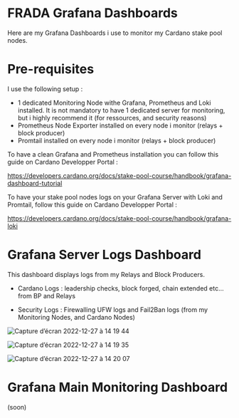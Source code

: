 # FRADA Grafana Dashboards

Here are my Grafana Dashboards i use to monitor my Cardano stake pool nodes.

# Pre-requisites

I use the following setup :

- 1 dedicated Monitoring Node withe Grafana, Prometheus and Loki installed. It is not mandatory to have 1 dedicated server for monitoring, but i highly recommend it (for ressources, and security reasons)
- Prometheus Node Exporter installed on every node i monitor (relays + block producer)
- Promtail installed on every node i monitor (relays + block producer)

To have a clean Grafana and Prometheus installation you can follow this guide on Cardano Developper Portal :

https://developers.cardano.org/docs/stake-pool-course/handbook/grafana-dashboard-tutorial

To have your stake pool nodes logs on your Grafana Server with Loki and Promtail, follow this guide on Cardano Developper Portal :

https://developers.cardano.org/docs/stake-pool-course/handbook/grafana-loki

# Grafana Server Logs Dashboard

This dashboard displays logs from my Relays and Block Producers.

- Cardano Logs : leadership checks, block forged, chain extended etc... from BP and Relays

- Security Logs : Firewalling UFW logs and Fail2Ban logs (from my Monitoring Nodes, and Cardano Nodes)

![Capture d’écran 2022-12-27 à 14 19 44](https://user-images.githubusercontent.com/113426048/209678276-40702f7e-5dce-4b8e-9253-7851eceda726.png)

![Capture d’écran 2022-12-27 à 14 19 35](https://user-images.githubusercontent.com/113426048/209678258-2d46430a-9041-4893-a112-4669963d3aa4.png)

![Capture d’écran 2022-12-27 à 14 20 07](https://user-images.githubusercontent.com/113426048/209678320-9436e890-942c-4b87-84fc-4c13484ee04a.png)

# Grafana Main Monitoring Dashboard 

(soon)
